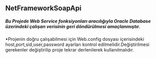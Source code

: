 ## NetFrameworkSoapApi 
##### Bu Projede Web Service fonksiyonları aracılığıyla Oracle Database üzerindeki çalışan verisinin geri döndürülmesi amaçlanmıştır.


•Projenin doğru çalışabilmesi için Web.config dosyası içerisindeki host,port,sid,user,password ayarları kontrol edilmelidir.Değiştirilmesi gerekenler değiştirilip 
proje tekrar derlenilerek kullanılmalıdır.